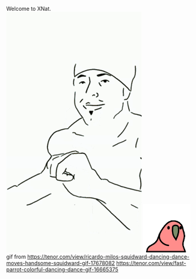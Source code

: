 Welcome to XNat.  
![image](https://github.com/yiming-47/2020-NYMU-XNAT-QAQ/blob/main/tenor.gif)
![image](https://github.com/yiming-47/2020-NYMU-XNAT-QAQ/blob/main/fast-parrot.gif)
gif from 
https://tenor.com/view/ricardo-milos-squidward-dancing-dance-moves-handsome-squidward-gif-17678082
https://tenor.com/view/fast-parrot-colorful-dancing-dance-gif-16665375
